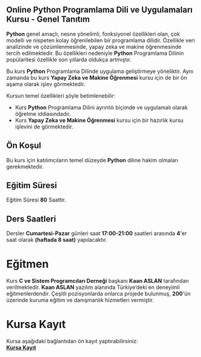 ## Online Python Programlama Dili ve Uygulamaları Kursu - Genel Tanıtım
<b>Python</b> genel amaçlı, nesne yönelimli, fonksiyonel özellikleri olan, çok modelli ve nispeten kolay öğrenilebilen bir programlama dilidir. Özellikle veri analizinde ve çözümlenmesinde, yapay zeka ve makine öğrenmesinde tercih edilmektedir. Bu özellikleri nedeniyle __Python__ Programlama Dilinin popülaritesi özellikle son yıllarda oldukça artmıştır. 

Bu kurs __Python__ Programlama Dilinde uygulama geliştirmeye yöneliktir. Aynı zamanda bu kurs __Yapay Zeka ve Makine Öğrenmesi__ kursu için de bir ön aşama olarak işlev görmektedir. 

Kursun temel özellikleri şöyle betimlenebilir:

* Kurs __Python__ Programlama Dilini ayrıntılı biçimde ve uygulamalı olarak öğretme iddiasındadır.
* Kurs __Yapay Zeka ve Makine Öğrenmesi__ kursu için bir hazırlık kursu işlevini de görmektedir. 

## Ön Koşul
Bu kurs için katılımcıların temel düzeyde __Python__ diline hakim olmaları gerekmektedir. 

## Eğitim Süresi
Eğitim Süresi __80__ Saattir.

## Ders Saatleri
Dersler __Cumartesi-Pazar__ günleri saat __17:00-21:00__ saatleri arasında __4__'er saat olarak __(haftada 8 saat)__ yapılacaktır.

# Eğitmen
Kurs __C ve Sistem Programcıları Derneği__ başkanı __Kaan ASLAN__ tarafından verilmektedir. __Kaan ASLAN__ yazılım alanında Türkiye’deki en deneyimli eğitmenlerdendir. Çeşitli pozisyonlarda onlarca projede bulunmuş, __200__'ün üzerinde kuruma eğitim ve danışmanlık hizmetleri vermiştir. 

# Kursa Kayıt
Kursa aşağıdaki bağlantıdan ön kayıt yaptırabilirsiniz:<br>
__[Kursa Kayıt](https://us02web.zoom.us/meeting/register/tZIsf-CtrjgqGd1a9NCXKmWzbGRIFUDfqhSE)__
